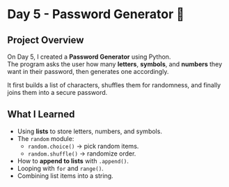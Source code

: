 # Day 5 - Password Generator 🔐

## Project Overview
On Day 5, I created a **Password Generator** using Python.  
The program asks the user how many **letters**, **symbols**, and **numbers** they want in their password, then generates one accordingly.  

It first builds a list of characters, shuffles them for randomness, and finally joins them into a secure password.

## What I Learned
- Using **lists** to store letters, numbers, and symbols.
- The `random` module:  
  - `random.choice()` → pick random items.  
  - `random.shuffle()` → randomize order.  
- How to **append to lists** with `.append()`.
- Looping with `for` and `range()`.
- Combining list items into a string.
